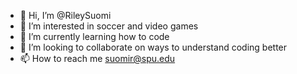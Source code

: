 - 👋 Hi, I’m @RileySuomi
- 👀 I’m interested in soccer and video games
- 🌱 I’m currently learning how to code
- 💞️ I’m looking to collaborate on ways to understand coding better
- 📫 How to reach me suomir@spu.edu

<!---
RileySuomi/RileySuomi is a ✨ special ✨ repository because its `README.md` (this file) appears on your GitHub profile.
You can click the Preview link to take a look at your changes.
--->
